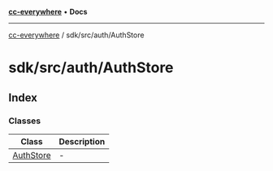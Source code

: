 [**cc-everywhere**](../../../../index.md) • **Docs**

***

[cc-everywhere](../../../../index.md) / sdk/src/auth/AuthStore

# sdk/src/auth/AuthStore

## Index

### Classes

| Class | Description |
| ------ | ------ |
| [AuthStore](classes/AuthStore.md) | - |
